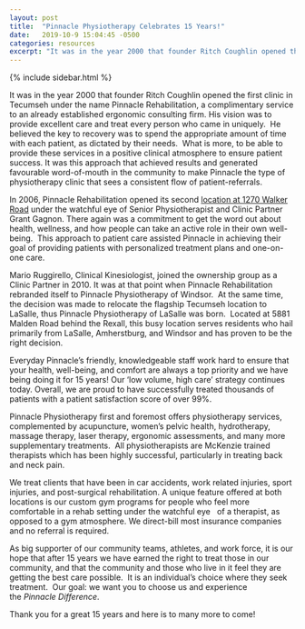 ```yaml
---
layout: post
title:  "Pinnacle Physiotherapy Celebrates 15 Years!"
date:   2019-10-9 15:04:45 -0500
categories: resources
excerpt: "It was in the year 2000 that founder Ritch Coughlin opened the first clinic in Tecumseh under the name Pinnacle"
---
```


{% include sidebar.html %}
<section>
  <p>It was in the year 2000 that founder Ritch Coughlin opened the first clinic in Tecumseh under the name Pinnacle Rehabilitation, a complimentary service to an already established ergonomic consulting firm. His vision was to provide excellent care and treat every person who came in uniquely.&nbsp; He believed the key to recovery was to spend the appropriate amount of time with each patient, as dictated by their needs.&nbsp; What is more, to be able to provide these services in a positive clinical atmosphere to ensure patient success. It was this approach that achieved results and generated favourable word-of-mouth in the community to make Pinnacle the type of physiotherapy clinic that sees a consistent flow of patient-referrals.</p>

  <p>In 2006, Pinnacle Rehabilitation opened its second <a href="/locations">location at 1270 Walker Road</a>&nbsp;under the watchful eye of Senior Physiotherapist and Clinic Partner Grant Gagnon. There again was a commitment to get the word out about health, wellness, and how people can take an active role in their own well-being.&nbsp; This approach to patient care assisted Pinnacle in achieving their goal of providing patients with personalized treatment plans and one-on-one care.</p>

  <p>Mario Ruggirello, Clinical Kinesiologist, joined the ownership group as a Clinic Partner in 2010. It was at that point when Pinnacle Rehabilitation rebranded itself to Pinnacle Physiotherapy of Windsor.&nbsp; At the same time, the decision was made to relocate the flagship Tecumseh location to LaSalle, thus Pinnacle Physiotherapy of LaSalle was born.&nbsp; Located at 5881 Malden Road behind the Rexall, this busy location serves residents who hail primarily from LaSalle, Amherstburg, and Windsor and has proven to be the right decision.</p>

  <p>Everyday Pinnacle’s friendly, knowledgeable staff work hard to ensure that your health, well-being, and comfort are always a top priority and we have being doing it for 15 years! Our ‘low volume, high care’ strategy continues today. Overall, we are proud to have successfully treated thousands of patients with a patient satisfaction score of over 99%.</p>

  <p>Pinnacle Physiotherapy first and foremost offers physiotherapy services, complemented by acupuncture, women’s pelvic health, hydrotherapy, massage therapy, laser therapy, ergonomic assessments, and many more supplementary treatments.&nbsp; All physiotherapists are McKenzie trained therapists which has been highly successful, particularly in treating back and neck pain.</p>

  <p>We treat clients that have been in car accidents, work related injuries, sport injuries, and post-surgical rehabilitation. A unique feature offered at both locations is our custom gym programs for people who feel more comfortable in a rehab setting under the watchful eye&nbsp;&nbsp; of a therapist, as opposed to a gym atmosphere. We direct-bill most insurance companies and no referral is required.</p>

  <p>As big supporter of our community teams, athletes, and work force, it is our hope that after 15 years we have earned the right to treat those in our community, and that the community and those who live in it feel they are getting the best care possible.&nbsp; It is an individual’s choice where they seek treatment.&nbsp; Our goal: we want you to choose us and experience the&nbsp;<em>Pinnacle Difference</em>.</p>

  <p>Thank you for a great 15 years and here is to many more to come!</p>
</section>
